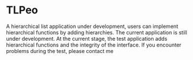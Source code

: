 # TLPeo
A hierarchical list application under development, users can implement hierarchical functions by adding hierarchies. The current application is still under development. At the current stage, the test application adds hierarchical functions and the integrity of the interface. If you encounter problems during the test, please contact me
